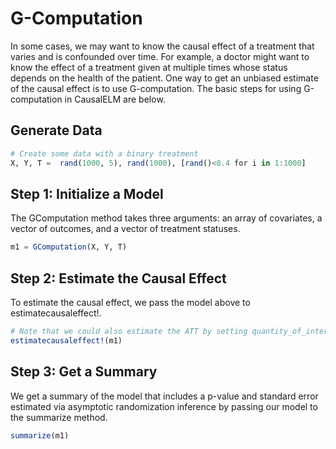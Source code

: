 # G-Computation
In some cases, we may want to know the causal effect of a treatment that varies and is 
confounded over time. For example, a doctor might want to know the effect of a treatment 
given at multiple times whose status depends on the health of the patient. One way to get an 
unbiased estimate of the causal effect is to use G-computation. The basic steps for using 
G-computation in CausalELM are below.

## Generate Data
```julia
# Create some data with a binary treatment
X, Y, T =  rand(1000, 5), rand(1000), [rand()<0.4 for i in 1:1000]
```

## Step 1: Initialize a Model
The GComputation method takes three arguments: an array of covariates, a vector of 
outcomes, and a vector of treatment statuses.
```julia
m1 = GComputation(X, Y, T)
```

## Step 2: Estimate the Causal Effect
To estimate the causal effect, we pass the model above to estimatecausaleffect!.
```julia
# Note that we could also estimate the ATT by setting quantity_of_interest="ATT"
estimatecausaleffect!(m1)
```

## Step 3: Get a Summary
We get a summary of the model that includes a p-value and standard error estimated via 
asymptotic randomization inference by passing our model to the summarize method.
```julia
summarize(m1)
```